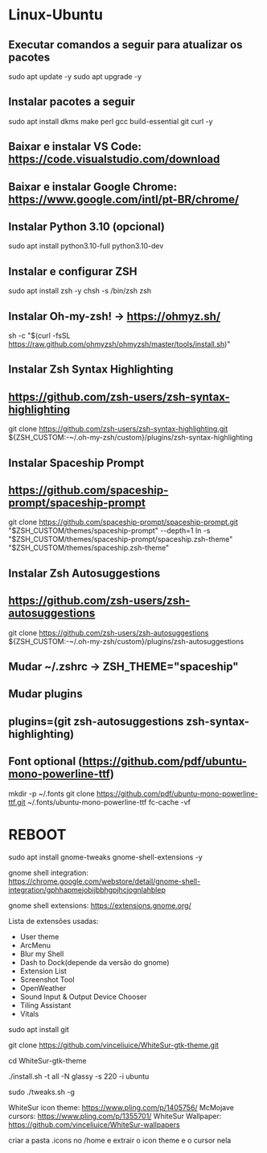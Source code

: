 # Linux-Ubuntu

## Executar comandos a seguir para atualizar os pacotes
sudo apt update -y
sudo apt upgrade -y

## Instalar pacotes a seguir
sudo apt install dkms make perl gcc build-essential git curl -y

## Baixar e instalar VS Code: https://code.visualstudio.com/download
## Baixar e instalar Google Chrome: https://www.google.com/intl/pt-BR/chrome/

## Instalar Python 3.10 (opcional)
sudo apt install python3.10-full python3.10-dev

## Instalar e configurar ZSH
sudo apt install zsh -y
chsh -s /bin/zsh
zsh

## Instalar Oh-my-zsh! -> https://ohmyz.sh/
sh -c "$(curl -fsSL https://raw.github.com/ohmyzsh/ohmyzsh/master/tools/install.sh)"

## Instalar Zsh Syntax Highlighting
## https://github.com/zsh-users/zsh-syntax-highlighting
git clone https://github.com/zsh-users/zsh-syntax-highlighting.git ${ZSH_CUSTOM:-~/.oh-my-zsh/custom}/plugins/zsh-syntax-highlighting

## Instalar Spaceship Prompt
## https://github.com/spaceship-prompt/spaceship-prompt
git clone https://github.com/spaceship-prompt/spaceship-prompt.git "$ZSH_CUSTOM/themes/spaceship-prompt" --depth=1
ln -s "$ZSH_CUSTOM/themes/spaceship-prompt/spaceship.zsh-theme" "$ZSH_CUSTOM/themes/spaceship.zsh-theme"

## Instalar Zsh Autosuggestions
## https://github.com/zsh-users/zsh-autosuggestions
git clone https://github.com/zsh-users/zsh-autosuggestions ${ZSH_CUSTOM:-~/.oh-my-zsh/custom}/plugins/zsh-autosuggestions

## Mudar ~/.zshrc -> ZSH_THEME="spaceship"

## Mudar plugins
## plugins=(git zsh-autosuggestions zsh-syntax-highlighting)

## Font optional (https://github.com/pdf/ubuntu-mono-powerline-ttf)
mkdir -p ~/.fonts
git clone https://github.com/pdf/ubuntu-mono-powerline-ttf.git ~/.fonts/ubuntu-mono-powerline-ttf
fc-cache -vf

# REBOOT

sudo apt install gnome-tweaks gnome-shell-extensions -y

gnome shell integration: https://chrome.google.com/webstore/detail/gnome-shell-integration/gphhapmejobijbbhgpjhcjognlahblep

gnome shell extensions:  https://extensions.gnome.org/

Lista de extensões usadas:

- User theme
- ArcMenu
- Blur my Shell
- Dash to Dock(depende da versão do gnome)
- Extension List
- Screenshot Tool
- OpenWeather
- Sound Input & Output Device Chooser
- Tiling Assistant
- Vitals

sudo apt install git

git clone https://github.com/vinceliuice/WhiteSur-gtk-theme.git

cd WhiteSur-gtk-theme

./install.sh -t all -N glassy -s 220 -i ubuntu

sudo ./tweaks.sh -g

WhiteSur icon theme: https://www.pling.com/p/1405756/
McMojave cursors: https://www.pling.com/p/1355701/
WhiteSur Wallpaper: https://github.com/vinceliuice/WhiteSur-wallpapers

criar a pasta .icons no /home e extrair o icon theme e o cursor nela

